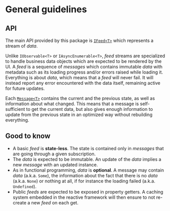 # General guidelines

## API
The main API provided by this package is [`IFeed<T>`](https://github.com/unoplatform/uno.extensions/blob/main/src/Uno.Extensions.Reactive/Core/IFeed.cs) which represents a stream of _data_.

Unlike `IObservable<T>` or `IAsyncEnumerable<T>`, _feed_ streams are specialized to handle business data objects which are expected to be rendered by the UI.
A _feed_ is a sequence of _messages_ which contains immutable _data_ with metadata such as its loading progress and/or errors raised while loading it.
Everything is about _data_, which means that a _feed_ will never fail. It will instead report any error encountered with the data itself, remaining active for future updates.

Each [`Message<T>`](https://github.com/unoplatform/uno.extensions/blob/main/src/Uno.Extensions.Reactive/Core/Message.cs) contains the current and the previous state, as well as information about what changed.
This means that a message is self-sufficient to get the current data, but also gives enough information to update from the previous state in an optimized way without rebuilding everything.

## Good to know

* A basic _feed_ is **state-less**. The state is contained only in _messages_ that are going through a given subscription.
* The _data_ is expected to be immutable. An update of the _data_ implies a new _message_ with an updated instance.
* As in functional programming, _data_ is **optional**. A message may contain _data_ (a.k.a. `Some`), the information about the fact that there is no _data_ (a.k.a. `None`) or nothing at all, if for instance the loading failed (a.k.a. `Undefined`).
* Public _feeds_ are expected to be exposed in property getters. A caching system embedded in the reactive framework will then ensure to not re-create a new _feed_ on each get.
